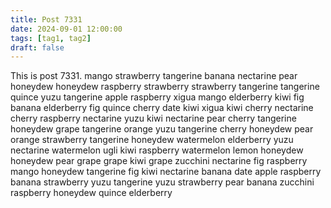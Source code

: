 ```yaml
---
title: Post 7331
date: 2024-09-01 12:00:00
tags: [tag1, tag2]
draft: false
---
```

This is post 7331.
mango
strawberry
tangerine
banana
nectarine
pear
honeydew
honeydew
raspberry
strawberry
strawberry
tangerine
tangerine
quince
yuzu
tangerine
apple
raspberry
xigua
mango
elderberry
kiwi
fig
banana
elderberry
fig
quince
cherry
date
kiwi
xigua
kiwi
cherry
nectarine
cherry
raspberry
nectarine
yuzu
kiwi
nectarine
pear
cherry
tangerine
honeydew
grape
tangerine
orange
yuzu
tangerine
cherry
honeydew
pear
orange
strawberry
tangerine
honeydew
watermelon
elderberry
yuzu
nectarine
watermelon
ugli
kiwi
raspberry
watermelon
lemon
honeydew
honeydew
pear
grape
grape
kiwi
grape
zucchini
nectarine
fig
raspberry
mango
honeydew
tangerine
fig
kiwi
nectarine
banana
date
apple
raspberry
banana
strawberry
yuzu
tangerine
yuzu
strawberry
pear
banana
zucchini
raspberry
honeydew
quince
elderberry
